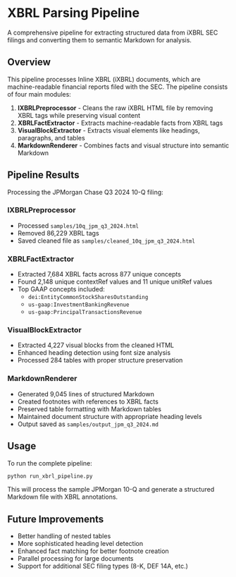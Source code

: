 # XBRL Parsing Pipeline

A comprehensive pipeline for extracting structured data from iXBRL SEC filings and converting them to semantic Markdown for analysis.

## Overview

This pipeline processes Inline XBRL (iXBRL) documents, which are machine-readable financial reports filed with the SEC. The pipeline consists of four main modules:

1. **IXBRLPreprocessor** - Cleans the raw iXBRL HTML file by removing XBRL tags while preserving visual content
2. **XBRLFactExtractor** - Extracts machine-readable facts from XBRL tags
3. **VisualBlockExtractor** - Extracts visual elements like headings, paragraphs, and tables
4. **MarkdownRenderer** - Combines facts and visual structure into semantic Markdown

## Pipeline Results

Processing the JPMorgan Chase Q3 2024 10-Q filing:

### IXBRLPreprocessor
- Processed `samples/10q_jpm_q3_2024.html`
- Removed 86,229 XBRL tags
- Saved cleaned file as `samples/cleaned_10q_jpm_q3_2024.html`

### XBRLFactExtractor
- Extracted 7,684 XBRL facts across 877 unique concepts
- Found 2,148 unique contextRef values and 11 unique unitRef values
- Top GAAP concepts included:
  - `dei:EntityCommonStockSharesOutstanding`
  - `us-gaap:InvestmentBankingRevenue`
  - `us-gaap:PrincipalTransactionsRevenue`

### VisualBlockExtractor
- Extracted 4,227 visual blocks from the cleaned HTML
- Enhanced heading detection using font size analysis 
- Processed 284 tables with proper structure preservation

### MarkdownRenderer
- Generated 9,045 lines of structured Markdown 
- Created footnotes with references to XBRL facts
- Preserved table formatting with Markdown tables
- Maintained document structure with appropriate heading levels
- Output saved as `samples/output_jpm_q3_2024.md`

## Usage

To run the complete pipeline:

```bash
python run_xbrl_pipeline.py
```

This will process the sample JPMorgan 10-Q and generate a structured Markdown file with XBRL annotations.

## Future Improvements

- Better handling of nested tables 
- More sophisticated heading level detection
- Enhanced fact matching for better footnote creation
- Parallel processing for large documents
- Support for additional SEC filing types (8-K, DEF 14A, etc.) 